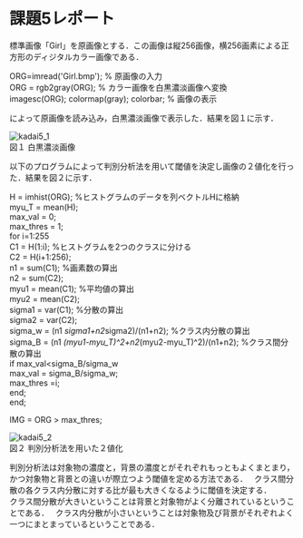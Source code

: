 # 課題5レポート　　
標準画像「Girl」を原画像とする．この画像は縦256画像，横256画素による正方形のディジタルカラー画像である．

ORG=imread('Girl.bmp'); % 原画像の入力  
ORG = rgb2gray(ORG); % カラー画像を白黒濃淡画像へ変換  
imagesc(ORG); colormap(gray); colorbar; % 画像の表示  


によって原画像を読み込み，白黒濃淡画像で表示した．結果を図１に示す．

![kadai5_1](https://github.com/dolphinhardcore/kadai/blob/master/image/kadai5_1.png)  
図１ 白黒濃淡画像

以下のプログラムによって判別分析法を用いて閾値を決定し画像の２値化を行った．結果を図２に示す．

H = imhist(ORG); %ヒストグラムのデータを列ベクトルHに格納  
myu_T = mean(H);  
max_val = 0;  
max_thres = 1;  
for i=1:255  
C1 = H(1:i); %ヒストグラムを2つのクラスに分ける  
C2 = H(i+1:256);  
n1 = sum(C1); %画素数の算出  
n2 = sum(C2);  
myu1 = mean(C1); %平均値の算出  
myu2 = mean(C2);  
sigma1 = var(C1); %分散の算出  
sigma2 = var(C2);  
sigma_w = (n1 *sigma1+n2*sigma2)/(n1+n2); %クラス内分散の算出  
sigma_B = (n1 *(myu1-myu_T)^2+n2*(myu2-myu_T)^2)/(n1+n2); %クラス間分散の算出  
if max_val<sigma_B/sigma_w  
max_val = sigma_B/sigma_w;  
max_thres =i;  
end;  
end;  

IMG = ORG > max_thres;  

![kadai5_2](https://github.com/dolphinhardcore/kadai/blob/master/image/kadai5_2.png)  
図２ 判別分析法を用いた２値化

判別分析法は対象物の濃度と，背景の濃度とがそれぞれもっともよくまとまり，かつ対象物と背景との違いが際立つよう閾値を定める方法である．  
クラス間分散の各クラス内分散に対する比が最も大きくなるように閾値を決定する．  
クラス間分散が大きいということは背景と対象物がよく分離されているということである．  
クラス内分散が小さいということは対象物及び背景がそれぞれよく一つにまとまっているということである．
